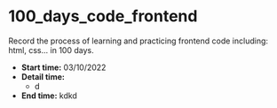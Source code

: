 # 100_days_code_frontend
Record the process of learning and practicing frontend code including: html, css... in 100 days.
- **Start time:** 03/10/2022
- **Detail time:**
  - d
- **End time:** kdkd
